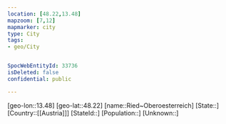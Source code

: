 ```yaml
---
location: [48.22,13.48]
mapzoom: [7,12] 
mapmarker: city 
type: City
tags:
- geo/City


SpocWebEntityId: 33736
isDeleted: false
confidential: public

---
```

[geo-lon::13.48]
[geo-lat::48.22]
[name::Ried~Oberoesterreich]
[State::]
[Country::[[Austria]]]
[StateId::]
[Population::]
[Unknown::]

